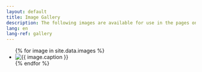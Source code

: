 ```yaml
---
layout: default
title: Image Gallery
description: The following images are available for use in the pages on this site.
lang: en
lang-ref: gallery
---
```


<ul class="photo-gallery">
  {% for image in site.data.images %}
    <li><img src="{{ image.src }}" alt="{{ image.caption }}"/></li>
  {% endfor %}
</ul>
